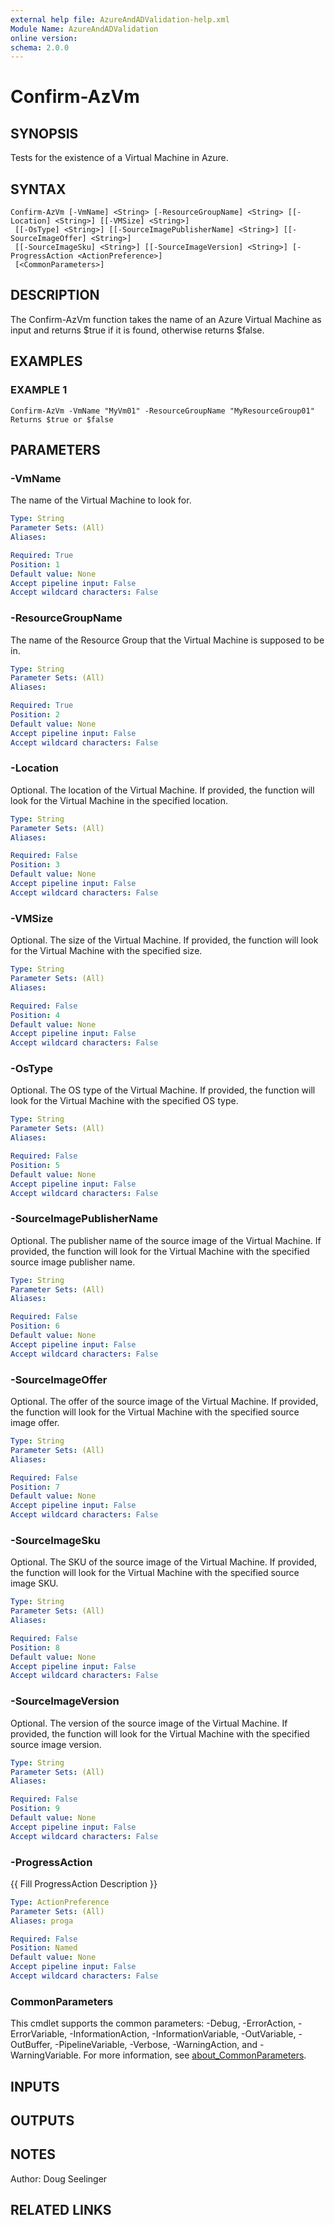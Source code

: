 ```yaml
---
external help file: AzureAndADValidation-help.xml
Module Name: AzureAndADValidation
online version:
schema: 2.0.0
---
```


# Confirm-AzVm

## SYNOPSIS
Tests for the existence of a Virtual Machine in Azure.

## SYNTAX

```
Confirm-AzVm [-VmName] <String> [-ResourceGroupName] <String> [[-Location] <String>] [[-VMSize] <String>]
 [[-OsType] <String>] [[-SourceImagePublisherName] <String>] [[-SourceImageOffer] <String>]
 [[-SourceImageSku] <String>] [[-SourceImageVersion] <String>] [-ProgressAction <ActionPreference>]
 [<CommonParameters>]
```

## DESCRIPTION
The Confirm-AzVm function takes the name of an Azure Virtual Machine as input and returns $true if it is found,
otherwise returns $false.

## EXAMPLES

### EXAMPLE 1
```
Confirm-AzVm -VmName "MyVm01" -ResourceGroupName "MyResourceGroup01"
Returns $true or $false
```

## PARAMETERS

### -VmName
The name of the Virtual Machine to look for.

```yaml
Type: String
Parameter Sets: (All)
Aliases:

Required: True
Position: 1
Default value: None
Accept pipeline input: False
Accept wildcard characters: False
```

### -ResourceGroupName
The name of the Resource Group that the Virtual Machine is supposed to be in.

```yaml
Type: String
Parameter Sets: (All)
Aliases:

Required: True
Position: 2
Default value: None
Accept pipeline input: False
Accept wildcard characters: False
```

### -Location
Optional. The location of the Virtual Machine. If provided, the function will look for the Virtual Machine in the 
specified location.

```yaml
Type: String
Parameter Sets: (All)
Aliases:

Required: False
Position: 3
Default value: None
Accept pipeline input: False
Accept wildcard characters: False
```

### -VMSize
Optional. The size of the Virtual Machine. If provided, the function will look for the Virtual Machine with the
specified size.

```yaml
Type: String
Parameter Sets: (All)
Aliases:

Required: False
Position: 4
Default value: None
Accept pipeline input: False
Accept wildcard characters: False
```

### -OsType
Optional. The OS type of the Virtual Machine. If provided, the function will look for the Virtual Machine with the
specified OS type.

```yaml
Type: String
Parameter Sets: (All)
Aliases:

Required: False
Position: 5
Default value: None
Accept pipeline input: False
Accept wildcard characters: False
```

### -SourceImagePublisherName
Optional. The publisher name of the source image of the Virtual Machine. If provided, the function will look for the
Virtual Machine with the specified source image publisher name.

```yaml
Type: String
Parameter Sets: (All)
Aliases:

Required: False
Position: 6
Default value: None
Accept pipeline input: False
Accept wildcard characters: False
```

### -SourceImageOffer
Optional. The offer of the source image of the Virtual Machine. If provided, the function will look for the Virtual
Machine with the specified source image offer.

```yaml
Type: String
Parameter Sets: (All)
Aliases:

Required: False
Position: 7
Default value: None
Accept pipeline input: False
Accept wildcard characters: False
```

### -SourceImageSku
Optional. The SKU of the source image of the Virtual Machine. If provided, the function will look for the Virtual
Machine with the specified source image SKU.

```yaml
Type: String
Parameter Sets: (All)
Aliases:

Required: False
Position: 8
Default value: None
Accept pipeline input: False
Accept wildcard characters: False
```

### -SourceImageVersion
Optional. The version of the source image of the Virtual Machine. If provided, the function will look for the Virtual
Machine with the specified source image version.

```yaml
Type: String
Parameter Sets: (All)
Aliases:

Required: False
Position: 9
Default value: None
Accept pipeline input: False
Accept wildcard characters: False
```

### -ProgressAction
{{ Fill ProgressAction Description }}

```yaml
Type: ActionPreference
Parameter Sets: (All)
Aliases: proga

Required: False
Position: Named
Default value: None
Accept pipeline input: False
Accept wildcard characters: False
```

### CommonParameters
This cmdlet supports the common parameters: -Debug, -ErrorAction, -ErrorVariable, -InformationAction, -InformationVariable, -OutVariable, -OutBuffer, -PipelineVariable, -Verbose, -WarningAction, and -WarningVariable. For more information, see [about_CommonParameters](http://go.microsoft.com/fwlink/?LinkID=113216).

## INPUTS

## OUTPUTS

## NOTES
Author: Doug Seelinger

## RELATED LINKS
